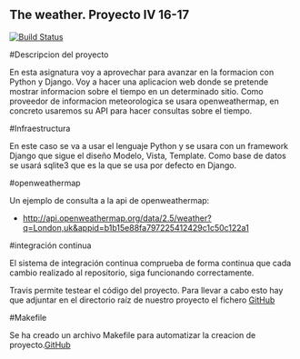 ## The weather. Proyecto IV 16-17


[![Build Status](https://travis-ci.org/edugr87/proyecto-iv.svg?branch=master)](https://travis-ci.org/edugr87/proyecto-iv)

#Descripcion del proyecto

En esta asignatura voy a aprovechar para avanzar en la formacion con Python y Django. Voy a hacer una aplicacion web donde se pretende mostrar informacion sobre el tiempo en un determinado sitio.
Como proveedor de informacion meteorologica se usara openweathermap, en concreto usaremos su API para hacer consultas sobre el tiempo.


#Infraestructura

En este caso se va a usar el lenguaje Python y se usara con un framework Django que sigue el diseño Modelo, Vista, Template.
Como base de datos se usará sqlite3 que es la que se usa por defecto en Django.

#openweathermap

Un ejemplo de consulta a la api de openweathermap:
* http://api.openweathermap.org/data/2.5/weather?q=London,uk&appid=b1b15e88fa797225412429c1c50c122a1

#integración continua

El sistema de integración continua comprueba de forma continua que cada cambio realizado al repositorio, siga funcionando correctamente.

Travis permite testear el código del proyecto. Para llevar a cabo esto hay que adjuntar en el directorio raíz de nuestro proyecto el fichero [GitHub](https://github.com/edugr87/proyecto-iv/blob/master/.travis.yml)

#Makefile

Se ha creado un archivo Makefile para automatizar la creacion de proyecto.[GitHub](https://github.com/edugr87/proyecto-iv/blob/master/Makefile)
